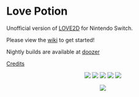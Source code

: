 # Love Potion

Unofficial version of [LOVE2D](https://love2d.org/) for Nintendo Switch.

Please view the [wiki](https://github.com/TurtleP/LovePotion/wiki) to get started!

Nightly builds are available at [doozer](https://doozer.io/TurtleP/LovePotion)

[Credits](https://github.com/TurtleP/LovePotion/wiki/Credits)

<p align="center">
    <img src="https://doozer.io/badge/TurtleP/LovePotion/buildstatus/switch"/>
    <img src="https://img.shields.io/badge/license-MIT-blue.svg?style=flat-square"/>
    <img src="https://img.shields.io/github/stars/TurtleP/LovePotion.svg?style=flat-square"/>
    <img src="https://img.shields.io/github/issues/TurtleP/LovePotion.svg?style=flat-square"/>
    <img src="https://img.shields.io/badge/version-1.0.2-blue.svg?style=flat-square"/>
</p>

<p align="center">
    <img src="https://i.imgur.com/PTACKcn.png"/>
</p>
